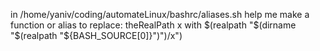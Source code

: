 in 
/home/yaniv/coding/automateLinux/bashrc/aliases.sh
help me make a function or alias to replace:
theRealPath x
with
$(realpath "$(dirname "$(realpath "${BASH_SOURCE[0]}")")/x")